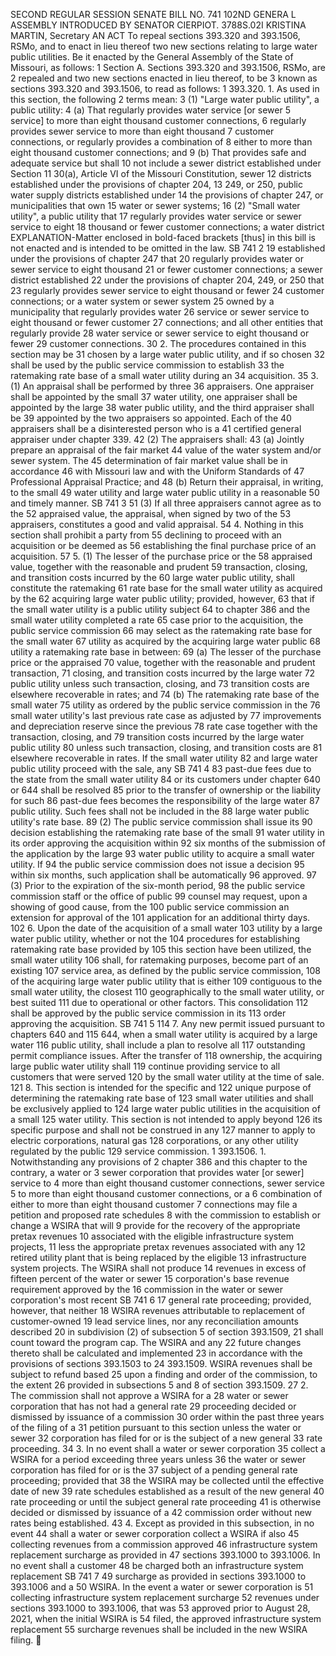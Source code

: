 SECOND REGULAR SESSION
SENATE BILL NO. 741
102ND GENERA L ASSEMBLY
INTRODUCED BY SENATOR CIERPIOT.
3788S.02I KRISTINA MARTIN, Secretary
AN ACT
To repeal sections 393.320 and 393.1506, RSMo, and to enact in lieu thereof two new sections
relating to large water public utilities.
Be it enacted by the General Assembly of the State of Missouri, as follows:
1 Section A. Sections 393.320 and 393.1506, RSMo, are
2 repealed and two new sections enacted in lieu thereof, to be
3 known as sections 393.320 and 393.1506, to read as follows:
1 393.320. 1. As used in this section, the following
2 terms mean:
3 (1) "Large water public utility", a public utility:
4 (a) That regularly provides water service [or sewer
5 service] to more than eight thousand customer connections,
6 regularly provides sewer service to more than eight thousand
7 customer connections, or regularly provides a combination of
8 either to more than eight thousand customer connections; and
9 (b) That provides safe and adequate service but shall
10 not include a sewer district established under Section
11 30(a), Article VI of the Missouri Constitution, sewer
12 districts established under the provisions of chapter 204,
13 249, or 250, public water supply districts established under
14 the provisions of chapter 247, or municipalities that own
15 water or sewer systems;
16 (2) "Small water utility", a public utility that
17 regularly provides water service or sewer service to eight
18 thousand or fewer customer connections; a water district
EXPLANATION-Matter enclosed in bold-faced brackets [thus] in this bill is not enacted
and is intended to be omitted in the law.
SB 741 2
19 established under the provisions of chapter 247 that
20 regularly provides water or sewer service to eight thousand
21 or fewer customer connections; a sewer district established
22 under the provisions of chapter 204, 249, or 250 that
23 regularly provides sewer service to eight thousand or fewer
24 customer connections; or a water system or sewer system
25 owned by a municipality that regularly provides water
26 service or sewer service to eight thousand or fewer customer
27 connections; and all other entities that regularly provide
28 water service or sewer service to eight thousand or fewer
29 customer connections.
30 2. The procedures contained in this section may be
31 chosen by a large water public utility, and if so chosen
32 shall be used by the public service commission to establish
33 the ratemaking rate base of a small water utility during an
34 acquisition.
35 3. (1) An appraisal shall be performed by three
36 appraisers. One appraiser shall be appointed by the small
37 water utility, one appraiser shall be appointed by the large
38 water public utility, and the third appraiser shall be
39 appointed by the two appraisers so appointed. Each of the
40 appraisers shall be a disinterested person who is a
41 certified general appraiser under chapter 339.
42 (2) The appraisers shall:
43 (a) Jointly prepare an appraisal of the fair market
44 value of the water system and/or sewer system. The
45 determination of fair market value shall be in accordance
46 with Missouri law and with the Uniform Standards of
47 Professional Appraisal Practice; and
48 (b) Return their appraisal, in writing, to the small
49 water utility and large water public utility in a reasonable
50 and timely manner.
SB 741 3
51 (3) If all three appraisers cannot agree as to the
52 appraised value, the appraisal, when signed by two of the
53 appraisers, constitutes a good and valid appraisal.
54 4. Nothing in this section shall prohibit a party from
55 declining to proceed with an acquisition or be deemed as
56 establishing the final purchase price of an acquisition.
57 5. (1) The lesser of the purchase price or the
58 appraised value, together with the reasonable and prudent
59 transaction, closing, and transition costs incurred by the
60 large water public utility, shall constitute the ratemaking
61 rate base for the small water utility as acquired by the
62 acquiring large water public utility; provided, however,
63 that if the small water utility is a public utility subject
64 to chapter 386 and the small water utility completed a rate
65 case prior to the acquisition, the public service commission
66 may select as the ratemaking rate base for the small water
67 utility as acquired by the acquiring large water public
68 utility a ratemaking rate base in between:
69 (a) The lesser of the purchase price or the appraised
70 value, together with the reasonable and prudent transaction,
71 closing, and transition costs incurred by the large water
72 public utility unless such transaction, closing, and
73 transition costs are elsewhere recoverable in rates; and
74 (b) The ratemaking rate base of the small water
75 utility as ordered by the public service commission in the
76 small water utility's last previous rate case as adjusted by
77 improvements and depreciation reserve since the previous
78 rate case together with the transaction, closing, and
79 transition costs incurred by the large water public utility
80 unless such transaction, closing, and transition costs are
81 elsewhere recoverable in rates. If the small water utility
82 and large water public utility proceed with the sale, any
SB 741 4
83 past-due fees due to the state from the small water utility
84 or its customers under chapter 640 or 644 shall be resolved
85 prior to the transfer of ownership or the liability for such
86 past-due fees becomes the responsibility of the large water
87 public utility. Such fees shall not be included in the
88 large water public utility's rate base.
89 (2) The public service commission shall issue its
90 decision establishing the ratemaking rate base of the small
91 water utility in its order approving the acquisition within
92 six months of the submission of the application by the large
93 water public utility to acquire a small water utility. If
94 the public service commission does not issue a decision
95 within six months, such application shall be automatically
96 approved.
97 (3) Prior to the expiration of the six-month period,
98 the public service commission staff or the office of public
99 counsel may request, upon a showing of good cause, from the
100 public service commission an extension for approval of the
101 application for an additional thirty days.
102 6. Upon the date of the acquisition of a small water
103 utility by a large water public utility, whether or not the
104 procedures for establishing ratemaking rate base provided by
105 this section have been utilized, the small water utility
106 shall, for ratemaking purposes, become part of an existing
107 service area, as defined by the public service commission,
108 of the acquiring large water public utility that is either
109 contiguous to the small water utility, the closest
110 geographically to the small water utility, or best suited
111 due to operational or other factors. This consolidation
112 shall be approved by the public service commission in its
113 order approving the acquisition.
SB 741 5
114 7. Any new permit issued pursuant to chapters 640 and
115 644, when a small water utility is acquired by a large water
116 public utility, shall include a plan to resolve all
117 outstanding permit compliance issues. After the transfer of
118 ownership, the acquiring large public water utility shall
119 continue providing service to all customers that were served
120 by the small water utility at the time of sale.
121 8. This section is intended for the specific and
122 unique purpose of determining the ratemaking rate base of
123 small water utilities and shall be exclusively applied to
124 large water public utilities in the acquisition of a small
125 water utility. This section is not intended to apply beyond
126 its specific purpose and shall not be construed in any
127 manner to apply to electric corporations, natural gas
128 corporations, or any other utility regulated by the public
129 service commission.
1 393.1506. 1. Notwithstanding any provisions of
2 chapter 386 and this chapter to the contrary, a water or
3 sewer corporation that provides water [or sewer] service to
4 more than eight thousand customer connections, sewer service
5 to more than eight thousand customer connections, or a
6 combination of either to more than eight thousand customer
7 connections may file a petition and proposed rate schedules
8 with the commission to establish or change a WSIRA that will
9 provide for the recovery of the appropriate pretax revenues
10 associated with the eligible infrastructure system projects,
11 less the appropriate pretax revenues associated with any
12 retired utility plant that is being replaced by the eligible
13 infrastructure system projects. The WSIRA shall not produce
14 revenues in excess of fifteen percent of the water or sewer
15 corporation's base revenue requirement approved by the
16 commission in the water or sewer corporation's most recent
SB 741 6
17 general rate proceeding; provided, however, that neither
18 WSIRA revenues attributable to replacement of customer-owned
19 lead service lines, nor any reconciliation amounts described
20 in subdivision (2) of subsection 5 of section 393.1509,
21 shall count toward the program cap. The WSIRA and any
22 future changes thereto shall be calculated and implemented
23 in accordance with the provisions of sections 393.1503 to
24 393.1509. WSIRA revenues shall be subject to refund based
25 upon a finding and order of the commission, to the extent
26 provided in subsections 5 and 8 of section 393.1509.
27 2. The commission shall not approve a WSIRA for a
28 water or sewer corporation that has not had a general rate
29 proceeding decided or dismissed by issuance of a commission
30 order within the past three years of the filing of a
31 petition pursuant to this section unless the water or sewer
32 corporation has filed for or is the subject of a new general
33 rate proceeding.
34 3. In no event shall a water or sewer corporation
35 collect a WSIRA for a period exceeding three years unless
36 the water or sewer corporation has filed for or is the
37 subject of a pending general rate proceeding; provided that
38 the WSIRA may be collected until the effective date of new
39 rate schedules established as a result of the new general
40 rate proceeding or until the subject general rate proceeding
41 is otherwise decided or dismissed by issuance of a
42 commission order without new rates being established.
43 4. Except as provided in this subsection, in no event
44 shall a water or sewer corporation collect a WSIRA if also
45 collecting revenues from a commission approved
46 infrastructure system replacement surcharge as provided in
47 sections 393.1000 to 393.1006. In no event shall a customer
48 be charged both an infrastructure system replacement
SB 741 7
49 surcharge as provided in sections 393.1000 to 393.1006 and a
50 WSIRA. In the event a water or sewer corporation is
51 collecting infrastructure system replacement surcharge
52 revenues under sections 393.1000 to 393.1006, that was
53 approved prior to August 28, 2021, when the initial WSIRA is
54 filed, the approved infrastructure system replacement
55 surcharge revenues shall be included in the new WSIRA filing.
